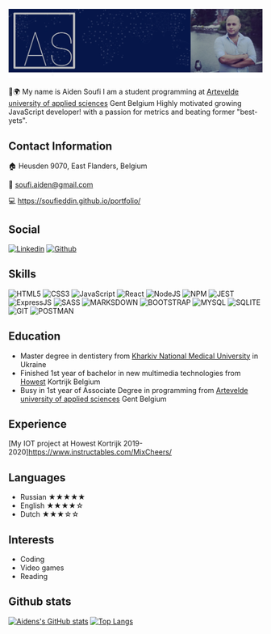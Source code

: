 ![My photo](./assets/cvhero.jpg)

👋🌍 My name is Aiden Soufi
I am a student programming at [Artevelde university of applied sciences](https://www.artevelde-uas.be/programmes/associate-degree/computer-programming) Gent Belgium
Highly motivated growing JavaScript developer! with a passion for metrics and beating former "best-yets".

## Contact Information

:house: Heusden 9070, East Flanders, Belgium

:email: soufi.aiden@gmail.com

:computer: https://soufieddin.github.io/portfolio/

## Social

[![Linkedin](https://img.shields.io/badge/LinkedIn-0077B5?style=for-the-badge&logo=linkedin&logoColor=white)](https://www.linkedin.com/in/aiden-soufi-a17ba0191/)
[![Github](https://img.shields.io/badge/GitHub-100000?style=for-the-badge&logo=github&logoColor=white)]( https://github.com/soufieddin)


## Skills

![HTML5](https://img.shields.io/badge/HTML5-E34F26?style=for-the-badge&logo=html5&logoColor=white)
![CSS3](https://img.shields.io/badge/CSS3-1572B6?style=for-the-badge&logo=css3&logoColor=white)
![JavaScript](https://img.shields.io/badge/JavaScript-F7DF1E?style=for-the-badge&logo=javascript&logoColor=black)
![React](https://img.shields.io/badge/React-20232A?style=for-the-badge&logo=react&logoColor=61DAFB)
![NodeJS](https://img.shields.io/badge/Node.js-43853D?style=for-the-badge&logo=node.js&logoColor=white)
![NPM](https://img.shields.io/badge/npm-CB3837?style=for-the-badge&logo=npm&logoColor=white)
![JEST](https://img.shields.io/badge/Jest-C21325?style=for-the-badge&logo=jest&logoColor=white)
![ExpressJS](https://img.shields.io/badge/Express.js-404D59?style=for-the-badge&logo=express&logoColor=white)
![SASS](	https://img.shields.io/badge/Sass-CC6699?style=for-the-badge&logo=sass&logoColor=white)
![MARKSDOWN](https://img.shields.io/badge/Markdown-000000?style=for-the-badge&logo=markdown&logoColor=white)
![BOOTSTRAP](	https://img.shields.io/badge/Bootstrap-563D7C?style=for-the-badge&logo=bootstrap&logoColor=white)
![MYSQL](https://img.shields.io/badge/MySQL-00000F?style=for-the-badge&logo=mysql&logoColor=white)
![SQLITE](https://img.shields.io/badge/SQLite-07405E?style=for-the-badge&logo=sqlite&logoColor=white)
![GIT](	https://img.shields.io/badge/Git-F05032?style=for-the-badge&logo=git&logoColor=white)
![POSTMAN](https://img.shields.io/badge/Postman-FF6C37?style=for-the-badge&logo=Postman&logoColor=white)


## Education

- Master degree in dentistery from [Kharkiv National Medical University](http://www.knmu.kharkov.ua/index.php?lang=en) in Ukraine
- Finished 1st year of bachelor in new multimedia technologies from [Howest](https://mct.be/) Kortrijk Belgium
- Busy in 1st year of Associate Degree in programming from [Artevelde university of applied sciences](https://www.artevelde-uas.be/programmes/associate-degree/computer-programming) Gent Belgium

## Experience
[My IOT project at Howest Kortrijk 2019-2020]https://www.instructables.com/MixCheers/
## Languages

- Russian ★★★★★
- English ★★★★☆
- Dutch ★★★☆☆

## Interests

- Coding
- Video games
- Reading
## Github stats

[![Aidens's GitHub stats](https://github-readme-stats.vercel.app/api?username=soufieddin&count_private=true&show_icons=true)](https://github.com/soufieddin/github-readme-stats)  [![Top Langs](https://github-readme-stats.vercel.app/api/top-langs/?username=soufieddin&langs_count=8)](https://github.com/soufieddin/github-readme-stats)
